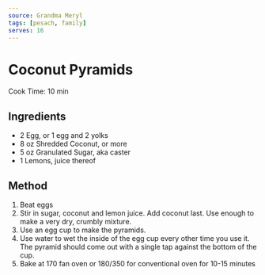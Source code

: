```yaml
---
source: Grandma Meryl
tags: [pesach, family]
serves: 16
---
```


# Coconut Pyramids

Cook Time: 10 min

## Ingredients

- 2 Egg, or 1 egg and 2 yolks
- 8 oz Shredded Coconut, or more
- 5 oz Granulated Sugar, aka caster
- 1 Lemons, juice thereof

## Method

1. Beat eggs
2. Stir in sugar, coconut and lemon juice. Add coconut last. Use enough to make a very dry, crumbly mixture.
3. Use an egg cup to make the pyramids.
4. Use water to wet the inside of the egg cup every other time you use it. The pyramid should come out with a single tap against the bottom of the cup.
5. Bake at 170 fan oven or 180/350 for conventional oven for 10-15 minutes
